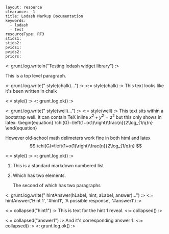 ````
layout: resource
clearance: -1
title: Lodash Markup Documentation
keywords:
  - lodash
  - test
resourceType: RT3
stids1:
stids2:
pvids1:
pvids2:
priors:

````

<: grunt.log.writeln("Testing lodash widget library") :>

This is a top level paragraph.

<: grunt.log.write("  style(chalk)...") :>
<:= style(chalk) :>
This text looks like it's been written in chalk

<:= style() :>
<: grunt.log.ok() :>

<: grunt.log.write("  style(well)...") :>
<:= style(well) :>
This text sits within a bootstrap well. It can contain TeX inline $x^2+y^2=z^2$ but this only shows in latex:
\begin{equation}
\chi(G)=\left(1+o(1)\right)\frac{n}{2\log_{1/q}n}
\end{equation}

However old-school math delimeters work fine in both html and latex
$$
\chi(G)=\left(1+o(1)\right)\frac{n}{2\log_{1/q}n}
$$

<:= style() :>
<: grunt.log.ok() :>

1.  This is a standard markdown numbered list

2.  Which has two elements.

    The second of which has two paragraphs

<: grunt.log.write("  hintAnswer(hLabel, hint, aLabel, answer)...") :>
<:= hintAnswer('Hint 1', '#hint1', 'A possible response', '#answer1') :>

  <:= collapsed("hint1") :>
  This is text for the hint 1 reveal.
  <:= collapsed() :>

  <:= collapsed("answer1") :>
  And it's corresponding answer 1.
  <:= collapsed() :>
<: grunt.log.ok() :>